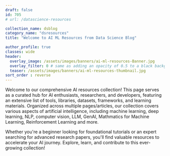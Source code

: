 ```yaml
---
draft: false
id: 705    
# url: /datascience-resources

collection_name: dsblog
category_name: "dsresources"
title: "Welcome to AI ML Resources from Data Science Blog"

author_profile: true
classes: wide
header:
  overlay_image: /assets/images/banners/ai-ml-resources-Banner.jpg
  overlay_filter: 0 # same as adding an opacity of 0.5 to a black background
  teaser: /assets/images/banners/ai-ml-resources-thumbnail.jpg
sort_order : reverse   
---
```


Welcome to our comprehensive AI resources collection! This page serves as a curated hub for AI enthusiasts, researchers, and developers, featuring an extensive list of tools, libraries, datasets, frameworks, and learning materials. Organized across multiple pages/articles, our collection covers various aspects of artificial intelligence, including machine learning, deep learning, NLP, computer vision, LLM, GenAI, Mathmatics for Machine Learning, Reinforcement Learning and more.

Whether you're a beginner looking for foundational tutorials or an expert searching for advanced research papers, you'll find valuable resources to accelerate your AI journey. Explore, learn, and contribute to this ever-growing collection!




